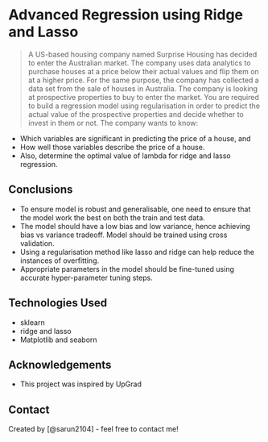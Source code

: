 # Advanced Regression using Ridge and Lasso	
> A US-based housing company named Surprise Housing has decided to enter the Australian market. The company uses data analytics to purchase houses at a price below their actual values and flip them on at a higher price. For the same purpose, the company has collected a data set from the sale of houses in Australia.
> The company is looking at prospective properties to buy to enter the market. You are required to build a regression model using regularisation in order to predict the actual value of the prospective properties and decide whether to invest in them or not.
> The company wants to know:
  - Which variables are significant in predicting the price of a house, and
  - How well those variables describe the price of a house.
  - Also, determine the optimal value of lambda for ridge and lasso regression.

## Conclusions
- To ensure model is robust and generalisable, one need to ensure that the model work the best on both the train and test data. 
- The model should have a low bias and low variance, hence achieving bias vs variance tradeoff. Model should be trained using cross validation. 
- Using a regularisation method like lasso and ridge can help reduce the instances of overfitting. 
- Appropriate parameters in the model should be fine-tuned using accurate hyper-parameter tuning steps.

<!-- You don't have to answer all the questions - just the ones relevant to your project. -->


## Technologies Used
- sklearn
- ridge and lasso
- Matplotlib and seaborn

<!-- As the libraries versions keep on changing, it is recommended to mention the version of library used in this project -->

## Acknowledgements
- This project was inspired by UpGrad


## Contact
Created by [@sarun2104] - feel free to contact me!
